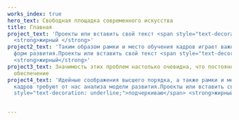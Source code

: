 ```yaml
---
works_index: true
hero_text: Свободная площадка современного искусства
title: Главная
project_text: 'Проекты или вставить свой текст <span style="text-decoration: underline;">подчеркиваю</span>
  <strong>жирный </strong>'
project2_text: 'Таким образом рамки и место обучения кадров играет важную роль в формировании
  форм развития.Проекты или вставить свой текст <span style="text-decoration: underline;">подчеркиваю</span>
  <strong>жирный</strong>'
project3_text: Значимость этих проблем настолько очевидна, что постоянное информационно-пропагандистское
  обеспечение
project4_text: 'Идейные соображения высшего порядка, а также рамки и место обучения
  кадров требуют от нас анализа модели развития.Проекты или вставить свой текст <span
  style="text-decoration: underline;">подчеркиваю</span> <strong>жирный</strong>'


---
```

<transition name="router-anim" enter-active-class="animate__animated animate__fadeIn" leave-active-class="animate__animated animate__fadeIn">
<Hero :text="$page.frontmatter.hero_text" />
</transition>

<ClientOnly>
<WorksList />
</ClientOnly>

<Hero :text="$page.frontmatter.project_text" />
<ClientOnly><ProjectList /></ClientOnly>

<Hero :text="$page.frontmatter.project2_text" />
<ClientOnly> <ProjectList2 /> </ClientOnly>

<Hero :text="$page.frontmatter.project3_text" />
<ClientOnly> <ProjectList3 /> </ClientOnly>

<Hero :text="$page.frontmatter.project4_text" />
<ClientOnly> <ProjectList4 /> </ClientOnly>

<Hero :text="$page.frontmatter.footer_text" />